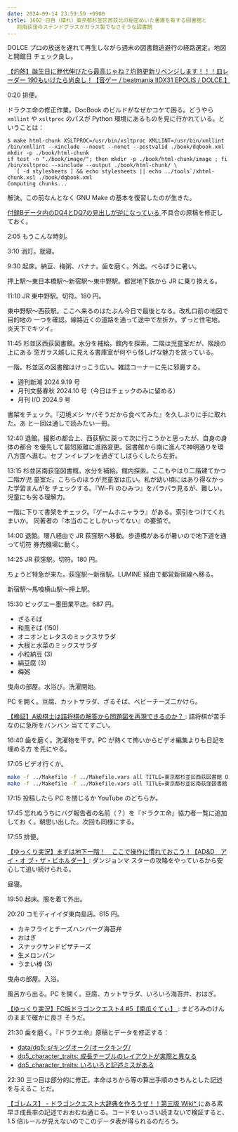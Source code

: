 ```yaml
---
date: 2024-09-14 23:59:59 +0900
title: 1602 日目（晴れ）東京都杉並区西荻北の秘密めいた書庫を有する図書館と
   同南荻窪のステンドグラスがガラス製でなさそうな図書館
---
```


DOLCE プロの放送を遅れて再生しながら週末の図書館逃避行の経路選定。地図と開館日
チェック良し。

[【灼熱】誕生日に歴代伸びたら最高じゃね？灼熱更新リベンジします！！！皿レーダー
190もいけたら尚良し！【音ゲー / beatmania IIDX31 EPOLIS / DOLCE.】
](https://www.youtube.com/watch?v=Rdrx3Ufgc1w)

0:20 排便。

ドラクエ命の修正作業。DocBook のビルドがなぜかコケて困る。どうやら `xmllint` や
`xsltproc` のパスが Python 環境にあるものを見に行かれている。ということは：

```console
$ make html-chunk XSLTPROC=/usr/bin/xsltproc XMLLINT=/usr/bin/xmllint
/bin/xmllint --xinclude --noout --nonet --postvalid ./book/dqbook.xml
mkdir -p ./book/html-chunk
if test -n "./book/image/"; then mkdir -p ./book/html-chunk/image ; fi
/bin/xsltproc --xinclude --output ./book/html-chunk/ \
  `[ -d stylesheets ] && echo stylesheets || echo ../tools`/xhtml-chunk.xsl ./book/dqbook.xml
Computing chunks...
```

解決。この前なんとなく GNU Make の基本を復習したのが生きた。

[付録Bデータ内のDQ4とDQ7の見出しが逆になっている
](https://github.com/showa-yojyo/dqbook/issues/55)不具合の原稿を修正しておく。

2:05 もうこんな時刻。

3:10 消灯。就寝。

9:30 起床。納豆、梅粥、バナナ。歯を磨く。外出。べらぼうに暑い。

押上駅～東日本橋駅～新宿駅～東中野駅。都営地下鉄から JR に乗り換える。

11:10 JR 東中野駅。切符。180 円。

東中野駅～西荻駅。ここへ来るのはたぶん今日で最後となる。改札口前の地図で目的地の
一つを確認。線路近くの道路を通って途中で左折か。ずっと住宅地。炎天下でキツイ。

<blockquote class="twitter-tweet"
  data-conversation="none"
  data-media-max-width="480" data-theme="dark" data-align="center">
<a href="https://twitter.com/showa_yojyo/status/1834870170550255647"></a>
</blockquote>

11:45 杉並区西荻図書館。水分を補給。館内を探索。二階は児童室だが、階段の上にある
窓ガラス越しに見える書庫室が何やら怪しげな魅力を放っている。

一階。杉並区の図書館はけっこう広い。雑誌コーナーに先に邪魔する。

* 週刊新潮 2024.9.19 号
* 月刊文藝春秋 2024.10 号（今日はチェックのみに留める）
* 月刊 I/O 2024.9 号

書架をチェック。『辺境メシ ヤバそうだから食べてみた』を久しぶりに手に取れた。あ
と一回は通しで読みたい一冊。

12:40 退館。撮影の都合上、西荻駅に戻って次に行こうかと思ったが、自身の身体の都合
を優先して最短距離に進路変更。図書館から南に進んで神明通りを環八方面へ進む。セブ
ンイレブンを過ぎてしばらくしたら左折。

13:15 杉並区南荻窪図書館。水分を補給。館内探索。ここもやはり二階建てかつ二階が児
童室だ。こちらのほうが児童室は広い。私が幼い頃にはあり得なかった学習まんがを
チェックする。『Wi-Fi のひみつ』をパラパラ見るが、難しい。児童にも劣る理解力。

一階に下りて書架をチェック。『ゲームホニャララ』がある。索引をつけてくれまいか。
同著者の『本当のことしかいってない』の要領で。

14:00 退館。環八経由で JR 荻窪駅へ移動。歩道橋があるが暑いので地下道を通って切符
券売機場に動く。

14:25 JR 荻窪駅。切符。180 円。

ちょうど特急が来た。荻窪駅～新宿駅。LUMINE 経由で都営新宿線へ移る。

新宿駅～馬喰横山駅～押上駅。

15:30 ビッグエー墨田業平店。687 円。

* ざるそば
* 和風そば (150)
* オニオンとレタスのミックスサラダ
* 大根と水菜のミックスサラダ
* 小粒納豆 (3)
* 絹豆腐 (3)
* 梅粥

曳舟の部屋。水浴び。洗濯開始。

PC を開く。豆腐、カットサラダ、ざるそば、ベビーチーズ二かけら。

[【検証】A級棋士は詰将棋の解答から問題図を再現できるのか？
](https://www.youtube.com/watch?v=i0-LFB5nuCA): 詰将棋が苦手なのに急所をバンバン
当ててすごい。

16:40 歯を磨く。洗濯物を干す。PC が熱くて怖いからビデオ編集よりも日記を埋める方
を先にやる。

17:05 ビデオ行くか。

```bash
make -f ../Makefile -f ../Makefile.vars all TITLE=東京都杉並区西荻図書館 OUTPUT=../suginami-nishiogi.mp4
make -f ../Makefile -f ../Makefile.vars all TITLE=東京都杉並区南荻窪図書館 OUTPUT=../suginami-minamiogikubo.mp4
```

17:15 投稿したら PC を閉じるか YouTube のどちらか。

17:45 忘れぬうちにバグ報告者の名前（？）を『ドラクエ命』協力者一覧に追加してお
く。朝思い出した。次回も同様にする。

17:55 排便。

[【ゆっくり実況】まずは地下一階！　ここで操作に慣れておこう！【AD&D　アイ・オ
ブ・ザ・ビホルダー】](https://www.youtube.com/watch?v=ozpN4ER2D8o): ダンジョンマ
スターの攻略をやっているから安心して追い続けられる。

昼寝。

19:50 起床。服を着て外出。

20:20 コモディイイダ東向島店。615 円。

* カキフライとチーズハンバーグ海苔弁
* おはぎ
* スナックサンドピザチーズ
* 生メロンパン
* うまい棒 (3)

曳舟の部屋。入浴。

風呂から出る。PC を開く。豆腐、カットサラダ、いろいろ海苔弁、おはぎ。

[【ゆっくり実況】FC版ドラゴンクエスト4 #5【南瓜ぐてぃ】
](https://www.youtube.com/watch?v=_kBuoINOUlY): まどろみのけんのままで確かに良さ
そうだ。

21:30 歯を磨く。『ドラクエ命』原稿とデータを修正する：

* [data/dq5: s/キングオーク/オークキング/](https://github.com/showa-yojyo/dqbook/issues/87)
* [dq5_character_traits: 成長テーブルのレイアウトが実際と異なる](https://github.com/showa-yojyo/dqbook/issues/56)
* [dq5_character_traits: いろいろと記述ミスがある](https://github.com/showa-yojyo/dqbook/issues/57)

22:30 三つ目は部分的に修正。本命はちから等の算出手順のきちんとした記述を与えるこ
とだ。

[【ゴレムス】 - ドラゴンクエスト大辞典を作ろうぜ！！第三版 Wiki*
](https://wikiwiki.jp/dqdic3rd/%E3%80%90%E3%82%B4%E3%83%AC%E3%83%A0%E3%82%B9%E3%80%91)
にある素早さ成長率の記述でおおむね通じる。コードをいっさい読まないで検証すると、
1.5 倍ルールが見えないのでこのデータ表が得られるのだろう。
